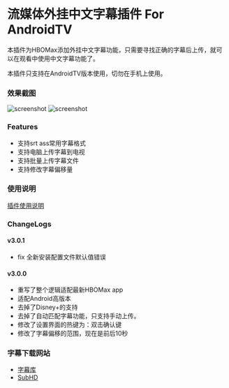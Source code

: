 # 流媒体外挂中文字幕插件 For AndroidTV

本插件为HBOMax添加外挂中文字幕功能，只需要寻找正确的字幕后上传，就可以在观看中使用中文字幕功能了。

本插件只支持在AndroidTV版本使用，切勿在手机上使用。

### 效果截图
![screenshot](https://raw.githubusercontent.com/pscj/HBOMax-subtitle/main/ww1984_2.jpg)
![screenshot](https://raw.githubusercontent.com/pscj/HBOMax-subtitle/main/setting.png)


### Features
+ 支持srt ass常用字幕格式
+ 支持电脑上传字幕到电视
+ 支持批量上传字幕文件
+ 支持修改字幕偏移量

### 使用说明
[插件使用说明](https://github.com/pscj/HBOMax-subtitle/blob/main/manual.md)

### ChangeLogs

#### v3.0.1
+ fix 全新安装配置文件默认值错误
#### v3.0.0
+ 重写了整个逻辑适配最新HBOMax app
+ 适配Android高版本
+ 去掉了Disney+的支持
+ 去掉了自动匹配字幕功能，只支持手动上传。
+ 修改了设置界面的热键为：双击确认键
+ 修改了字幕偏移的范围，现在是前后10秒

### 字幕下载网站
+ [字幕库](http://zmk.pw)
+ [SubHD](https://subhd.tv)
